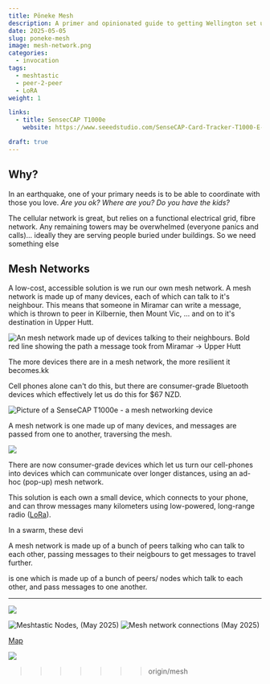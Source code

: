 ```yaml
---
title: Pōneke Mesh
description: A primer and opinionated guide to getting Wellington set up with LoRa comms
date: 2025-05-05
slug: poneke-mesh
image: mesh-network.png
categories:
  - invocation
tags:
  - meshtastic
  - peer-2-peer
  - LoRA
weight: 1

links:
  - title: SensecCAP T1000e
    website: https://www.seeedstudio.com/SenseCAP-Card-Tracker-T1000-E-for-Meshtastic-p-5913.html

draft: true
---
```




## Why?

In an earthquake, one of your primary needs is to be able to coordinate with 
those you love. _Are you ok? Where are you? Do you have the kids?_

The cellular network is great, but relies on a functional electrical grid, fibre
network. Any remaining towers may be overwhelmed (everyone panics and calls)...
ideally they are serving people buried under buildings. So we need something
else


## Mesh Networks

A low-cost, accessible solution is we run our own mesh network. A mesh network
is made up of many devices, each of which can talk to it's neighbour. This means
that someone in Miramar can write a message, which is thrown to peer in
Kilbernie, then Mount Vic, ... and on to it's destination in Upper Hutt.

![An mesh network made up of devices talking to their neighbours. Bold red line
showing the path a message took from Miramar → Upper Hutt](mesh_map.png)

The more devices there are in a mesh network, the more resilient it becomes.kk

Cell phones alone can't do this, but there are consumer-grade Bluetooth devices
which effectively let us do this for $67 NZD.

![Picture of a SenseCAP T1000e - a mesh networking device](senscap_t1000e.png)


A mesh network is one made up of many devices, and messages are passed from
one to another, traversing the mesh.

![](meshtastic.svg)

There are now consumer-grade devices which let us turn our cell-phones
into devices which can communicate over longer distances, using an ad-hoc
(pop-up) mesh network.



This solution is each own a small device, which connects to your phone, and can
throw messages many kilometers using low-powered, long-range radio
([LoRa](https://en.wikipedia.org/wiki/LoRa)).



In a swarm, these devi 


A mesh network is made up of a bunch of peers talking who can talk to each
other, passing messages to their neigbours to get messages to travel further.



is one which is made up of a bunch of peers/ nodes which talk to each other, and
pass messages to one another.

---


![](LoRa-case.jpg)



![Meshtastic Nodes, (May 2025)](poneke-nodes.png)
![Mesh network connections (May 2025)](poneke-neighbours.png)

[Map](https://meshtastic.liamcottle.net/?lat=-41.24651893516453&lng=174.869384765625&zoom=11)

![](poneke-nodes.julian.jpg)
>>>>>>> origin/mesh



